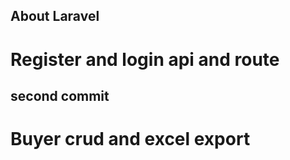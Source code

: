 
## About Laravel
# Register and login api and route

## second commit
# Buyer crud and excel export